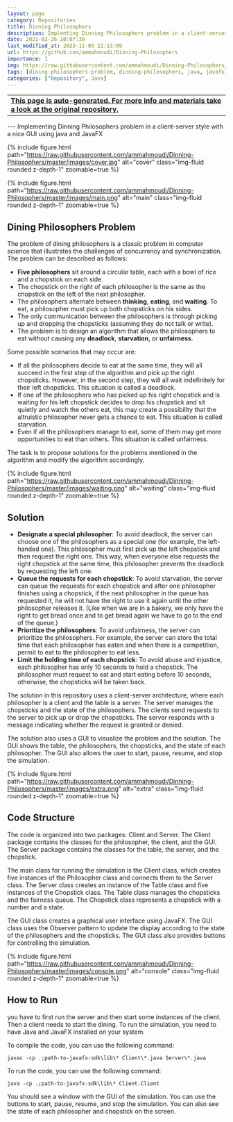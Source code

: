 ```yaml
---
layout: page
category: Repositories
title: Dinning Philosophers
description: Implenting Dinning Philosophers problem in a client-server style with nice GUI using java and javafx
date: 2022-02-26 20:07:39 
last_modified_at: 2023-11-03 22:13:09 
url: https://github.com/ammahmoudi/Dinning-Philosophers
importance: 1
img: https://raw.githubusercontent.com/ammahmoudi/Dinning-Philosophers/master/images/cover.jpg
tags: [dining-philosophers-problem, dinning-philosophers, java, javafx]
categories: ["Repository", Java]
---
```

<div id="open-in-github" > <table class="table-cv list-group-table"> <tbody> <tr>    <td class="list-group-name"><b>   <a href="https://github.com/ammahmoudi/Dinning-Philosophers" rel="external nofollow noopener" target="_blank"><i class="fa-brands fa-github"></i> This page is auto-generated. For more info and materials take a look at the original repository.</a> </b></td></tr> </tbody> </table></div>
---
Implementing Dinning Philosophers problem in a client-server style with a nice GUI using java and JavaFX

{% include figure.html path="https://raw.githubusercontent.com/ammahmoudi/Dinning-Philosophers/master/images/cover.jpg" alt="cover" class="img-fluid rounded z-depth-1" zoomable=true %}

{% include figure.html path="https://raw.githubusercontent.com/ammahmoudi/Dinning-Philosophers/master/images/main.png" alt="main" class="img-fluid rounded z-depth-1" zoomable=true %}

## Dining Philosophers Problem
The problem of dining philosophers is a classic problem in computer science that illustrates the challenges of concurrency and synchronization. The problem can be described as follows:

- **Five philosophers** sit around a circular table, each with a bowl of rice and a chopstick on each side.
- The chopstick on the right of each philosopher is the same as the chopstick on the left of the next philosopher.
- The philosophers alternate between **thinking**, **eating**, and **waiting**. To eat, a philosopher must pick up both chopsticks on his sides.
- The only communication between the philosophers is through picking up and dropping the chopsticks (assuming they do not talk or write).
- The problem is to design an algorithm that allows the philosophers to eat without causing any **deadlock**, **starvation**, or **unfairness**.

Some possible scenarios that may occur are:

- If all the philosophers decide to eat at the same time, they will all succeed in the first step of the algorithm and pick up the right chopsticks. However, in the second step, they will all wait indefinitely for their left chopsticks. This situation is called a deadlock.
- If one of the philosophers who has picked up his right chopstick and is waiting for his left chopstick decides to drop his chopstick and sit quietly and watch the others eat, this may create a possibility that the altruistic philosopher never gets a chance to eat. This situation is called starvation.
- Even if all the philosophers manage to eat, some of them may get more opportunities to eat than others. This situation is called unfairness.

The task is to propose solutions for the problems mentioned in the algorithm and modify the algorithm accordingly.

{% include figure.html path="https://raw.githubusercontent.com/ammahmoudi/Dinning-Philosophers/master/images/waiting.png" alt="waiting" class="img-fluid rounded z-depth-1" zoomable=true %}

## Solution

- **Designate a special philosopher**: To avoid deadlock, the server can choose one of the philosophers as a special one (for example, the left-handed one). This philosopher must first pick up the left chopstick and then request the right one. This way, when everyone else requests the right chopstick at the same time, this philosopher prevents the deadlock by requesting the left one.
- **Queue the requests for each chopstick**: To avoid starvation, the server can queue the requests for each chopstick and after one philosopher finishes using a chopstick, if the next philosopher in the queue has requested it, he will not have the right to use it again until the other philosopher releases it. (Like when we are in a bakery, we only have the right to get bread once and to get bread again we have to go to the end of the queue.)
- **Prioritize the philosophers**: To avoid unfairness, the server can prioritize the philosophers. For example, the server can store the total time that each philosopher has eaten and when there is a competition, permit to eat to the philosopher to eat less.
- **Limit the holding time of each chopstick**: To avoid abuse and injustice, each philosopher has only 10 seconds to hold a chopstick. The philosopher must request to eat and start eating before 10 seconds, otherwise, the chopsticks will be taken back.

The solution in this repository uses a client-server architecture, where each philosopher is a client and the table is a server. The server manages the chopsticks and the state of the philosophers. The clients send requests to the server to pick up or drop the chopsticks. The server responds with a message indicating whether the request is granted or denied.

The solution also uses a GUI to visualize the problem and the solution. The GUI shows the table, the philosophers, the chopsticks, and the state of each philosopher. The GUI also allows the user to start, pause, resume, and stop the simulation.

{% include figure.html path="https://raw.githubusercontent.com/ammahmoudi/Dinning-Philosophers/master/images/extra.png" alt="extra" class="img-fluid rounded z-depth-1" zoomable=true %}


## Code Structure

The code is organized into two packages: Client and Server. The Client package contains the classes for the philosopher, the client, and the GUI. The Server package contains the classes for the table, the server, and the chopstick.

The main class for running the simulation is the Client class, which creates five instances of the Philosopher class and connects them to the Server class. The Server class creates an instance of the Table class and five instances of the Chopstick class. The Table class manages the chopsticks and the fairness queue. The Chopstick class represents a chopstick with a number and a state.

The GUI class creates a graphical user interface using JavaFX. The GUI class uses the Observer pattern to update the display according to the state of the philosophers and the chopsticks. The GUI class also provides buttons for controlling the simulation.

{% include figure.html path="https://raw.githubusercontent.com/ammahmoudi/Dinning-Philosophers/master/images/console.png" alt="console" class="img-fluid rounded z-depth-1" zoomable=true %}

## How to Run
you have to first run the server and then start some instances of the client. Then a client needs to start the dining.
To run the simulation, you need to have Java and JavaFX installed on your system.

To compile the code, you can use the following command:

`javac -cp .;path-to-javafx-sdk\lib\* Client\*.java Server\*.java`

To run the code, you can use the following command:

`java -cp .;path-to-javafx-sdk\lib\* Client.Client`

You should see a window with the GUI of the simulation. You can use the buttons to start, pause, resume, and stop the simulation. You can also see the state of each philosopher and chopstick on the screen.
